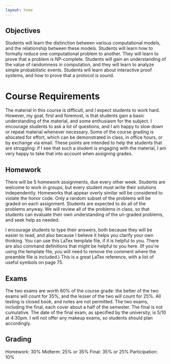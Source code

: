 ```yaml
---
layout: home
---
```



## Objectives

Students will learn the distinction between various computational models, and the relationship between these models.
Students will learn how to formally reduce one computational problem to another. They will learn to prove that a problem is NP-complete.
Students will gain an understanding of the value of randomness in computation, and they will learn to analyze simple probabilistic events.
Students will learn about interactive proof systems, and how to prove that a protocol is sound.

# Course Requirements

The material in this course is difficult, and I expect students to work hard. However, my goal, first and foremost, is that students gain a basic understanding of the material, and some enthusiasm for the subject. I encourage students to ask a lot of questions, and I am happy to slow down or repeat material whenever necessary. Some of the course grading is allocated for effort, which can be demonstrated in class, in office hours, or by exchange via email. These points are intended to help the students that are struggling: if I see that such a student is engaging with the material, I am very happy to take that into account when assigning grades.

## Homework
There will be 5 homework assignments, due every other week. Students are welcome to work in groups, but every student must write their solutions independently. Homeworks that appear overly similar will be considered to violate the honor code. Only a random subset of the problems will be graded on each assignment. Students are expected to do all of the problems anyway. We will review all of the problems in class, so that students can evaluate their own understanding of the un-graded problems, and seek help as needed.

I encourage students to type their answers, both because they will be easier to read, and also because I believe it helps you clarify your own thinking. You can use this LaTex template file, if it is helpful to you. There are also command definitions that might be helpful to you here. (If you're using the template file, you will need to remove the comment where the preamble file is included.) This is a great LaTex reference, with a list of useful symbols on page 75.

## Exams
The two exams are worth 60% of the course grade: the better of the two exams will count for 35%, and the lesser of the two will count for 25%. All testing is closed book, and notes are not permitted. The two exams, including the final, each cover about a half of the semester. The final is not cumulative. The date of the final exam, as specified by the university, is 5/10 at 4:30pm. I will not offer any makeup exams, so students should plan accordingly.

## Grading
Homework: 30%
Midterm: 25% or 35%
Final: 35% or 25%
Participation: 10%
